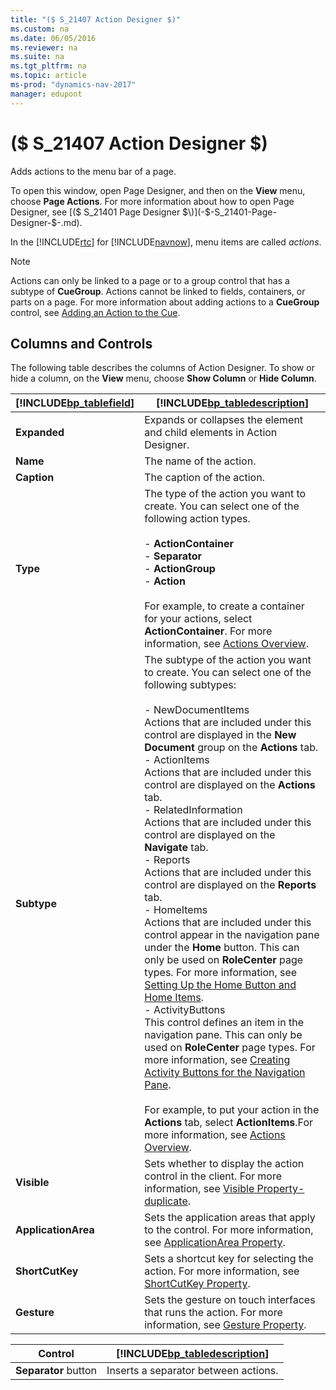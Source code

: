 ```yaml
---
title: "($ S_21407 Action Designer $)"
ms.custom: na
ms.date: 06/05/2016
ms.reviewer: na
ms.suite: na
ms.tgt_pltfrm: na
ms.topic: article
ms-prod: "dynamics-nav-2017"
manager: edupont
---
```

# ($ S_21407 Action Designer $)
Adds actions to the menu bar of a page.  

 To open this window, open Page Designer, and then on the **View** menu, choose **Page Actions**. For more information about how to open Page Designer, see [\($ S\_21401 Page Designer $\)](-$-S_21401-Page-Designer-$-.md).  

 In the [!INCLUDE[rtc](../includes/rtc_md.md)] for [!INCLUDE[navnow](../includes/navnow_md.md)], menu items are called *actions*.  

> [!NOTE]  
>  Actions can only be linked to a page or to a group control that has a subtype of **CueGroup**. Actions cannot be linked to fields, containers, or parts on a page. For more information about adding actions to a **CueGroup** control, see [Adding an Action to the Cue](../Walkthrough--Creating-a-Cue-Based-on-a-FlowField.md#AddingActionToCue).  

## Columns and Controls  
The following table describes the columns of Action Designer. To show or hide a column, on the **View** menu, choose **Show Column** or **Hide Column**.

|[!INCLUDE[bp_tablefield](../includes/bp_tablefield_md.md)]|[!INCLUDE[bp_tabledescription](../includes/bp_tabledescription_md.md)]|  
|---------------------------------|---------------------------------------|  
|**Expanded**|Expands or collapses the element and child elements in Action Designer.|
|**Name**|The name of the action.|  
|**Caption**|The caption of the action.|  
|**Type**|The type of the action you want to create. You can select one of the following action types.<br /><br /> -   **ActionContainer**<br />-   **Separator**<br />-   **ActionGroup**<br />-   **Action**<br /><br /> For example, to create a container for your actions, select **ActionContainer**. For more information, see [Actions Overview](../Actions-Overview.md).|  
|**Subtype**|The subtype of the action you want to create. You can select one of the following subtypes:<br /><br /> -   NewDocumentItems<br />     Actions that are included under this control are displayed in the **New Document** group on the **Actions** tab.<br />-   ActionItems<br />     Actions that are included under this control are displayed on the **Actions** tab.<br />-   RelatedInformation<br />     Actions that are included under this control are displayed on the **Navigate** tab.<br />-   Reports<br />     Actions that are included under this control are displayed on the **Reports** tab.<br />-   HomeItems<br />     Actions that are included under this control appear in the navigation pane under the **Home** button. This can only be used on **RoleCenter** page types. For more information, see [Setting Up the Home Button and Home Items](Setting-Up-the-Home-Button-and-Home-Items.md).<br />-   ActivityButtons<br />     This control defines an item in the navigation pane. This can only be used on **RoleCenter** page types. For more information, see [Creating Activity Buttons for the Navigation Pane](../Creating-Activity-Buttons-for-the-Navigation-Pane.md).<br /><br /> For example, to put your action in the **Actions** tab, select **ActionItems**.For more information, see [Actions Overview](../Actions-Overview.md).|
|**Visible**|Sets whether to display the action control in the client. For more information, see  [Visible Property-duplicate](Visible-Property-duplicate.md).|  
|**ApplicationArea**|Sets the application areas that apply to the control. For more information, see [ApplicationArea Property](ApplicationArea-Property.md).|
|**ShortCutKey**|Sets a shortcut key for selecting the action. For more information, see [ShortCutKey Property](ShortCutKey-Property.md).|
|**Gesture**|Sets the gesture on touch interfaces that runs the action. For more information, see [Gesture Property](Property-Gesture.md).|

|Control|[!INCLUDE[bp_tabledescription](../includes/bp_tabledescription_md.md)]|  
|-------------|---------------------------------------|  
|**Separator** button|Inserts a separator between actions.|
